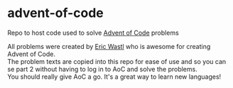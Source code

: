 # advent-of-code
Repo to host code used to solve [Advent of Code](https://adventofcode.com/) problems


All problems were created by [Eric Wastl](http://was.tl/) who is awesome for creating Advent of Code.  
The problem texts are copied into this repo for ease of use and so you can se part 2 without having to log in to AoC and solve the problems.  
You should really give AoC a go. It's a great way to learn new languages!
